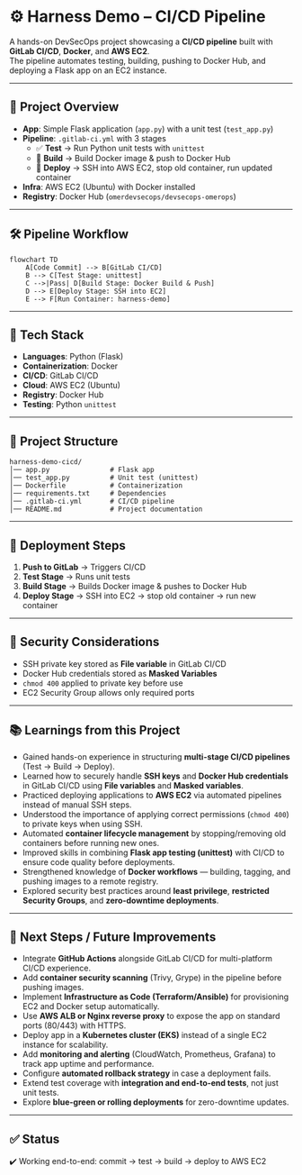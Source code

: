 # ⚙️ Harness Demo – CI/CD Pipeline

A hands-on DevSecOps project showcasing a **CI/CD pipeline** built with **GitLab CI/CD**, **Docker**, and **AWS EC2**.  
The pipeline automates testing, building, pushing to Docker Hub, and deploying a Flask app on an EC2 instance.

---

## 📌 Project Overview
- **App**: Simple Flask application (`app.py`) with a unit test (`test_app.py`)
- **Pipeline**: `.gitlab-ci.yml` with 3 stages  
  - ✅ **Test** → Run Python unit tests with `unittest`  
  - 🐳 **Build** → Build Docker image & push to Docker Hub  
  - 🚀 **Deploy** → SSH into AWS EC2, stop old container, run updated container  
- **Infra**: AWS EC2 (Ubuntu) with Docker installed  
- **Registry**: Docker Hub (`omerdevsecops/devsecops-omerops`)  

---

## 🛠️ Pipeline Workflow

```mermaid
flowchart TD
    A[Code Commit] --> B[GitLab CI/CD]
    B --> C[Test Stage: unittest]
    C -->|Pass| D[Build Stage: Docker Build & Push]
    D --> E[Deploy Stage: SSH into EC2]
    E --> F[Run Container: harness-demo]
```

---

## 🔧 Tech Stack
- **Languages**: Python (Flask)
- **Containerization**: Docker
- **CI/CD**: GitLab CI/CD
- **Cloud**: AWS EC2 (Ubuntu)
- **Registry**: Docker Hub
- **Testing**: Python `unittest`

---

## 📂 Project Structure
```
harness-demo-cicd/
│── app.py               # Flask app
│── test_app.py          # Unit test (unittest)
│── Dockerfile           # Containerization
│── requirements.txt     # Dependencies
│── .gitlab-ci.yml       # CI/CD pipeline
│── README.md            # Project documentation
```

---

## 🚀 Deployment Steps
1. **Push to GitLab** → Triggers CI/CD  
2. **Test Stage** → Runs unit tests  
3. **Build Stage** → Builds Docker image & pushes to Docker Hub  
4. **Deploy Stage** → SSH into EC2 → stop old container → run new container  

---

## 🔐 Security Considerations
- SSH private key stored as **File variable** in GitLab CI/CD  
- Docker Hub credentials stored as **Masked Variables**  
- `chmod 400` applied to private key before use  
- EC2 Security Group allows only required ports  

---

## 📚 Learnings from this Project
- Gained hands-on experience in structuring **multi-stage CI/CD pipelines** (Test → Build → Deploy).  
- Learned how to securely handle **SSH keys** and **Docker Hub credentials** in GitLab CI/CD using **File variables** and **Masked variables**.  
- Practiced deploying applications to **AWS EC2** via automated pipelines instead of manual SSH steps.  
- Understood the importance of applying correct permissions (`chmod 400`) to private keys when using SSH.  
- Automated **container lifecycle management** by stopping/removing old containers before running new ones.  
- Improved skills in combining **Flask app testing (unittest)** with CI/CD to ensure code quality before deployments.  
- Strengthened knowledge of **Docker workflows** — building, tagging, and pushing images to a remote registry.  
- Explored security best practices around **least privilege**, **restricted Security Groups**, and **zero-downtime deployments**.  

---

## 🔮 Next Steps / Future Improvements
- Integrate **GitHub Actions** alongside GitLab CI/CD for multi-platform CI/CD experience.  
- Add **container security scanning** (Trivy, Grype) in the pipeline before pushing images.  
- Implement **Infrastructure as Code (Terraform/Ansible)** for provisioning EC2 and Docker setup automatically.  
- Use **AWS ALB or Nginx reverse proxy** to expose the app on standard ports (80/443) with HTTPS.  
- Deploy app in a **Kubernetes cluster (EKS)** instead of a single EC2 instance for scalability.  
- Add **monitoring and alerting** (CloudWatch, Prometheus, Grafana) to track app uptime and performance.  
- Configure **automated rollback strategy** in case a deployment fails.  
- Extend test coverage with **integration and end-to-end tests**, not just unit tests.  
- Explore **blue-green or rolling deployments** for zero-downtime updates.  

---

## ✅ Status
✔️ Working end-to-end: commit → test → build → deploy to AWS EC2  
